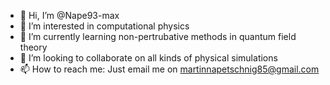 - 👋 Hi, I’m @Nape93-max
- 👀 I’m interested in computational physics
- 🌱 I’m currently learning non-pertrubative methods in quantum field theory
- 💞️ I’m looking to collaborate on all kinds of physical simulations
- 📫 How to reach me: Just email me on martinnapetschnig85@gmail.com

<!---
Nape93-max/Nape93-max is a ✨ special ✨ repository because its `README.md` (this file) appears on your GitHub profile.
You can click the Preview link to take a look at your changes.
--->
